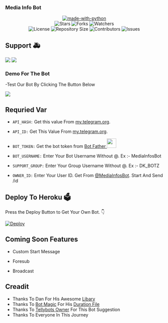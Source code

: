 ### Media Info Bot

<p align="center">
<a href="https://python.org"><img src="http://forthebadge.com/images/badges/made-with-python.svg" alt="made-with-python"></a>
<br>
    <img src="https://img.shields.io/github/stars/DKBOTZHELP/Media-Info-Bot?style=for-the-badge" alt="Stars">
    <img src="https://img.shields.io/github/forks/DKBOTZHELP/Media-Info-Bot?style=for-the-badge" alt="Forks">
    <img src="https://img.shields.io/github/watchers/DKBOTZHELP/Media-Info-Bot?style=for-the-badge" alt="Watchers"> 
<br>
    <img src="https://img.shields.io/github/license/DKBOTZHELP/Media-Info-Bot?style=for-the-badge" alt="License">
    <img src="https://img.shields.io/github/repo-size/DKBOTZHELP/Media-Info-Bot?style=for-the-badge" alt="Repository Size">
    <img src="https://img.shields.io/github/contributors/DKBOTZHELP/Media-Info-Bot?style=for-the-badge" alt="Contributors">
    <img src="https://img.shields.io/github/issues/DKBOTZHELP/Media-Info-Bot?style=for-the-badge" alt="Issues">
</p>  

## Support 🚑
<a href="https://t.me/DKBOTZ"><img src="https://img.shields.io/badge/Join-Telegram%20Channel-red.svg?logo=Telegram"></a>
<a href="https://t.me/DK_BOTZ"><img src="https://img.shields.io/badge/Join-Telegram%20Group-blue.svg?logo=telegram"></a>

###  Demo For The Bot
-Test Our Bot By Clicking The Button Below 

<a href="http://t.me/MediaInfosBot"><img src="https://img.shields.io/badge/Media%20Info%20Bot-orange"></a>
<br>

## Requried Var

- `API_HASH:` Get this value From [my.telegram.org](https://my.telegram.org).

- `API_ID:` Get This Value From [my.telegram.org](https://my.telegram.org).

- `BOT_TOKEN:` Get the bot token from [Bot Father <img src="https://telegra.ph/file/8d80c13110506bf1cb58e.jpg" width="30" height="30">](https://telegram.dog/BotFather)

- `BOT_USERNAME:` Enter Your Bot Username Without @. Ex :- MediaInfosBot

- `SUPPORT_GROUP:` Enter Your Group Username Without @. Ex :- DK_BOTZ
- `OWNER_ID:` Enter Your User ID. Get From [@MediaInfosBot](https://t.me/MediaInfosBot). Start And Send /id

## Deploy To Heroku 🗳
Press the Deploy Button to Get Your Own Bot. 👇

[![Deploy](https://www.herokucdn.com/deploy/button.svg)](https://heroku.com/deploy?template=https://github.com/DKBOTZHELP/Media-Info-Bot)


## Coming Soon Features

- Custom Start Message

- Foresub

- Broadcast

## Creadit
 - Thanks To Dan For His Awesome [Libary](https://github.com/pyrogram/pyrogram)
 - Thanks To [Bot Magic](https://t.me/BotMagicChatBot) For His [Duration File](https://github.com/DKBOTZHELP/Media-Info-Bot/blob/main/dkbotz/Duration.py)
 - Thanks To [Tellybots Owner](https://t.me/Tellybots) For This Bot Suggestion
 - Thanks To Everyone In This Journey
